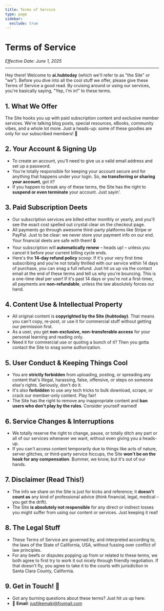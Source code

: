 ```yaml
---
title: Terms of Service
type: page
sidebar:
  exclude: true
---
```

# Terms of Service

*Effective Date: June 1, 2025*

---

Hey there! Welcome to **ai.hubtoday** (which we'll refer to as "the Site" or "we"). Before you dive into all the cool stuff we offer, please give these Terms of Service a good read. By cruising around or using our services, you're basically saying, "Yep, I'm in!" to these terms.

## 1. What We Offer
The Site hooks you up with paid subscription content and exclusive member services. We're talking blog posts, special resources, eBooks, community vibes, and a whole lot more. Just a heads-up: some of these goodies are only for our subscribed members! 🚀

## 2. Your Account & Signing Up
- To create an account, you'll need to give us a valid email address and set up a password.
- You're totally responsible for keeping your account secure and for anything that happens under your login. So, **no transferring or sharing your account**, got it?
- If you happen to break any of these terms, the Site has the right to **suspend or even terminate** your account. Just sayin'.

## 3. Paid Subscription Deets
- Our subscription services are billed either monthly or yearly, and you'll see the exact cost spelled out crystal clear on the checkout page.
- All payments go through awesome third-party platforms like Stripe or PayPal. Just to be clear: we never store your payment info on our end. Your financial deets are safe with them! 🔒
- Your subscription will **automatically renew** – heads up! – unless you cancel it before your current billing cycle ends.
- Here's the **14-day refund policy** scoop: If it's your very first time subscribing and you're not totally thrilled with our service within 14 days of purchase, you can snag a full refund. Just hit us up via the contact email at the end of these terms and tell us why you're bouncing. This is a one-time deal per user! If it's past 14 days or you're not a first-timer, all payments are **non-refundable**, unless the law absolutely forces our hand.

## 4. Content Use & Intellectual Property
- All original content is **copyrighted by the Site (hubtoday)**. That means you can't copy, re-post, or use it for commercial stuff without getting our permission first.
- As a user, you get **non-exclusive, non-transferable access** for your personal learning and reading only.
- Need it for commercial use or quoting a bunch of it? Then you gotta contact the Site to snag some authorization.

## 5. User Conduct & Keeping Things Cool
- You are **strictly forbidden** from uploading, posting, or spreading any content that's illegal, harassing, false, offensive, or steps on someone else's rights. Seriously, don't do it.
- It's also **forbidden** to use any tech tricks to bulk download, scrape, or crack our member-only content. Play fair!
- The Site has the right to remove any inappropriate content and **ban users who don't play by the rules**. Consider yourself warned!

## 6. Service Changes & Interruptions
- We totally reserve the right to change, pause, or totally ditch any part or all of our services whenever we want, without even giving you a heads-up.
- If you can't access content temporarily due to things like acts of nature, server glitches, or third-party service hiccups, the Site **won't be on the hook for any compensation**. Bummer, we know, but it's out of our hands.

## 7. Disclaimer (Read This!)
- The info we share on the Site is just for kicks and reference; it **doesn't count as** any kind of professional advice (think financial, legal, medical – you get the drift).
- The Site **is absolutely not responsible** for any direct or indirect losses you might suffer from using our content or services. Just keeping it real!

## 8. The Legal Stuff
- These Terms of Service are governed by, and interpreted according to, the laws of the State of California, USA, without fussing over conflict of law principles.
- For any beefs or disputes popping up from or related to these terms, we both agree to first try to work it out nicely through friendly negotiation. If that doesn't fly, you agree to take it to the courts with jurisdiction in Santa Clara County, California.

## 9. Get in Touch! 👋
- Got any burning questions about these terms? Just hit us up here:
- 📧 **Email**: [justlikemaki@foxmail.com](mailto:justlikemaki@foxmail.com)